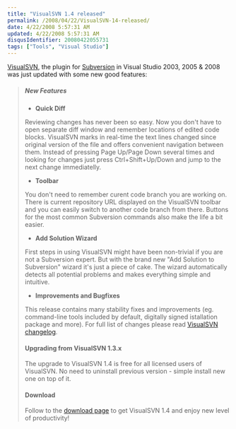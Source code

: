 ```yaml
---
title: "VisualSVN 1.4 released"
permalink: /2008/04/22/VisualSVN-14-released/
date: 4/22/2008 5:57:31 AM
updated: 4/22/2008 5:57:31 AM
disqusIdentifier: 20080422055731
tags: ["Tools", "Visual Studio"]
---
```

[VisualSVN](http://www.visualsvn.com/release-1.4.html), the plugin for [Subversion](http://subversion.tigris.org/) in Visual Studio 2003, 2005 & 2008 was just updated with some new good features:
<!-- more -->
> ##### New Features
> 
> *   **Quick Diff**
> 
> Reviewing changes has never been so easy. Now you don't have to open separate diff window and remember locations of edited code blocks. VisualSVN marks in real-time the text lines changed since original version of the file and offers convenient navigation between them.
> Instead of pressing Page Up/Page Down several times and looking for changes just press Ctrl+Shift+Up/Down and jump to the next change immediatelly.
> 
> *   **Toolbar**
> 
> You don't need to remember curent code branch you are working on. There is current repository URL displayed on the VisualSVN toolbar and you can easily switch to another code branch from there. Buttons for the most common Subversion commands also make the life a bit easier.
> 
> *   **Add Solution Wizard**
> 
> First steps in using VisualSVN might have been non-trivial if you are not a Subversion expert. But with the brand new "Add Solution to Subversion" wizard it's just a piece of cake. The wizard automatically detects all potential problems and makes everything simple and intuitive.
> 
> *   **Improvements and Bugfixes**
> 
> This release contains many stability fixes and improvements (eg. command-line tools included by default, digitally signed istallation package and more). For full list of changes please read [VisualSVN changelog](http://www.visualsvn.com/changelog.html#v1.4).
> 
> #### Upgrading from VisualSVN 1.3.x
> 
> The upgrade to VisualSVN 1.4 is free for all licensed users of VisualSVN. No need to uninstall previous version - simple install new one on top of it.
> 
> #### Download
> 
> Follow to the [download page](http://www.visualsvn.com/download.html) to get VisualSVN 1.4 and enjoy new level of productivity!
